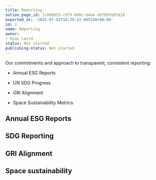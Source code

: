 ```yaml
---
title: Reporting
notion_page_id: 1c0d6625-c679-800c-b4ae-d97097e07d1d
exported_at: '2025-07-02T18:39:23.005530+00:00'
id: 2
name: Reporting
owner:
- Ryan Laird
status: Not started
publishing-status: Not started
---
```


Our commitments and approach to transparent, consistent reporting:

- Annual ESG Reports

- UN SDG Progress

- GRI Alignment

- Space Sustainability Metrics



## Annual ESG Reports





## SDG Reporting









## GRI Alignment











## Space sustainability 



